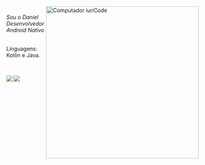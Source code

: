 <img src="https://raw.githubusercontent.com/MicaelliMedeiros/micaellimedeiros/master/image/computer-illustration.png" min-width="400px" max-width="400px" width="400px" align="right" alt="Computador iuriCode">
<h6>Sou o Daniel Desenvolvedor Android Nativo</h6>
<p>Linguagens: Kotlin e Java.</p></br>
<p><img align="left" src="https://github-readme-stats.vercel.app/api/top-langs/?username=DanielSRibeiro"/></p>
<p><img align="left" src="https://github-readme-stats.vercel.app/api?username=DanielSRibeiro"/></p>
